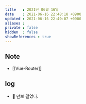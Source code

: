 ```yaml
---
title   : 2021년 06월 16일 
date    : 2021-06-16 22:48:18 +0900
updated : 2021-06-16 22:49:07 +0900
aliases : 
private : false
hidden  : false
showReferences : true
---
```

## Note
- [[Vue-Router]]

## log 
- 🚶 만보 걸었다.  
